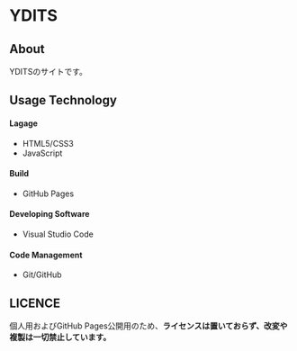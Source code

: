 
# YDITS

## About
YDITSのサイトです。  

## Usage Technology

#### Lagage
- HTML5/CSS3
- JavaScript

#### Build
- GitHub Pages

#### Developing Software
- Visual Studio Code

#### Code Management
- Git/GitHub

## LICENCE
個人用およびGitHub Pages公開用のため、**ライセンスは置いておらず、改変や複製は一切禁止しています。**